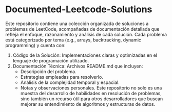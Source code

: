 # Documented-Leetcode-Solutions
Este repositorio contiene una colección organizada de soluciones a problemas de LeetCode, acompañadas de documentación detallada que refleja el enfoque, razonamiento y análisis de cada solución. Cada problema está categorizado por tema (e.g., arrays, backtracking, dynamic programming) y cuenta con:

1. Código de la Solución: Implementaciones claras y optimizadas en el lenguaje de programación utilizado.
2. Documentación Técnica: Archivos README.md que incluyen:
   * Descripción del problema.
   * Estrategias empleadas para resolverlo.
   * Análisis de la complejidad temporal y espacial.
   * Notas y observaciones personales. 
Este repositorio no solo es una muestra del desarrollo de habilidades en resolución de problemas, sino también un recurso útil para otros desarrolladores que buscan mejorar su entendimiento de algoritmos y estructuras de datos.


